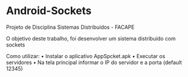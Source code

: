 # Android-Sockets

Projeto de Disciplina Sistemas Distribuídos - FACAPE

O objetivo deste trabalho, foi desenvolver um sistema distribuído com sockets

Como utilizar:
•	Instalar o aplicativo AppSpcket.apk
•	Executar os servidores 
•	Na tela principal informar o IP do servidor e a porta (default 12345)
